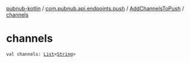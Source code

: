 [pubnub-kotlin](../../index.md) / [com.pubnub.api.endpoints.push](../index.md) / [AddChannelsToPush](index.md) / [channels](./channels.md)

# channels

`val channels: `[`List`](https://kotlinlang.org/api/latest/jvm/stdlib/kotlin.collections/-list/index.html)`<`[`String`](https://kotlinlang.org/api/latest/jvm/stdlib/kotlin/-string/index.html)`>`